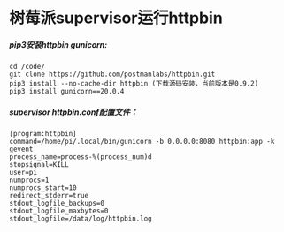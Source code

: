 # 树莓派supervisor运行httpbin

##### pip3安装httpbin gunicorn:

```shell
cd /code/
git clone https://github.com/postmanlabs/httpbin.git
pip3 install --no-cache-dir httpbin (下载源码安装，当前版本是0.9.2)
pip3 install gunicorn==20.0.4
```

##### supervisor httpbin.conf配置文件：

```
[program:httpbin]
command=/home/pi/.local/bin/gunicorn -b 0.0.0.0:8080 httpbin:app -k gevent
process_name=process-%(process_num)d
stopsignal=KILL
user=pi
numprocs=1
numprocs_start=10
redirect_stderr=true
stdout_logfile_backups=0
stdout_logfile_maxbytes=0
stdout_logfile=/data/log/httpbin.log
```
